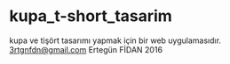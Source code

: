 # kupa_t-short_tasarim
kupa ve tişört tasarımı yapmak için bir web uygulamasıdır.
3rtgnfdn@gmail.com
Ertegün FİDAN 2016
